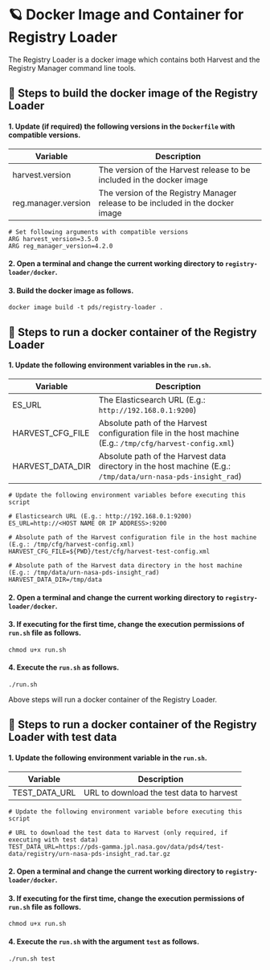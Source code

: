 # 🪐 Docker Image and Container for Registry Loader

The Registry Loader is a docker image which contains both Harvest and the Registry Manager command line tools.

## 🏃 Steps to build the docker image of the Registry Loader

#### 1. Update (if required) the following versions in the `Dockerfile` with compatible versions.

| Variable            | Description |
| ------------------- | ------------|
| harvest.version     | The version of the Harvest release to be included in the docker image|
| reg.manager.version | The version of the Registry Manager release to be included in the docker image|

```    
# Set following arguments with compatible versions
ARG harvest_version=3.5.0
ARG reg_manager_version=4.2.0
```

#### 2. Open a terminal and change the current working directory to `registry-loader/docker`.

#### 3. Build the docker image as follows.

```
docker image build -t pds/registry-loader .
```

## 🏃 Steps to run a docker container of the Registry Loader

#### 1. Update the following environment variables in the `run.sh`.

| Variable          | Description |
| ----------------- | ----------- |
| ES_URL            | The Elasticsearch URL (E.g.: `http://192.168.0.1:9200`) |
| HARVEST_CFG_FILE  | Absolute path of the Harvest configuration file in the host machine (E.g.: `/tmp/cfg/harvest-config.xml`) |
| HARVEST_DATA_DIR  | Absolute path of the Harvest data directory in the host machine (E.g.: `/tmp/data/urn-nasa-pds-insight_rad`) |

```    
# Update the following environment variables before executing this script

# Elasticsearch URL (E.g.: http://192.168.0.1:9200)
ES_URL=http://<HOST NAME OR IP ADDRESS>:9200

# Absolute path of the Harvest configuration file in the host machine (E.g.: /tmp/cfg/harvest-config.xml)
HARVEST_CFG_FILE=${PWD}/test/cfg/harvest-test-config.xml

# Absolute path of the Harvest data directory in the host machine (E.g.: /tmp/data/urn-nasa-pds-insight_rad)
HARVEST_DATA_DIR=/tmp/data
```

#### 2. Open a terminal and change the current working directory to `registry-loader/docker`.

#### 3. If executing for the first time, change the execution permissions of `run.sh` file as follows.

```
chmod u+x run.sh
```

#### 4. Execute the `run.sh` as follows.

```
./run.sh
```

Above steps will run a docker container of the Registry Loader.

## 🏃 Steps to run a docker container of the Registry Loader with test data

#### 1. Update the following environment variable in the `run.sh`.

| Variable          | Description |
| ----------------- | ----------- |
| TEST_DATA_URL     | URL to download the test data to harvest |

```    
# Update the following environment variable before executing this script

# URL to download the test data to Harvest (only required, if executing with test data)
TEST_DATA_URL=https://pds-gamma.jpl.nasa.gov/data/pds4/test-data/registry/urn-nasa-pds-insight_rad.tar.gz
```

#### 2. Open a terminal and change the current working directory to `registry-loader/docker`.

#### 3. If executing for the first time, change the execution permissions of `run.sh` file as follows.

```
chmod u+x run.sh
```

#### 4. Execute the `run.sh` with the argument `test` as follows.

```
./run.sh test
```
